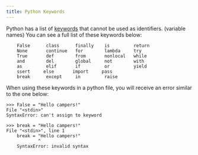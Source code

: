 ```yaml
---
title: Python Keywords
---
```



Python has a list of <a href='https://docs.python.org/3/reference/lexical_analysis.html#keywords' target='_blank' rel='nofollow'>keywords</a> that cannot be used as identifiers. (variable names) You can see a full list of these keywords below:

        False      class      finally    is         return
        None       continue   for        lambda     try
        True       def        from       nonlocal   while
        and        del        global     not        with
        as         elif       if         or         yield
        ssert     else       import     pass
        break      except     in         raise


When using these keywords in a python file, you will receive an error similar to the one below: 

    >>> False = "Hello campers!"
    File "<stdin>"
    SyntaxError: can't assign to keyword

    >>> break = "Hello campers!"
    File "<stdin>", line 1
        break = "Hello campers!"
                ^
        SyntaxError: invalid syntax